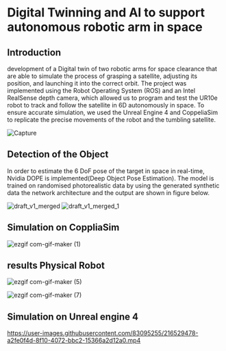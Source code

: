 # Digital Twinning and AI to support autonomous robotic arm in space

## Introduction

development of a Digital twin of two robotic arms for space clearance that are able to simulate the process of grasping a satellite, adjusting its position, and launching it into the correct orbit. The project was implemented using the Robot Operating System (ROS) and an Intel RealSense depth camera, which allowed us to program and test the UR10e robot to track and follow the satellite in 6D autonomously in space. To ensure accurate simulation, we used the Unreal Engine 4 and CoppeliaSim to replicate the precise movements of the robot and the tumbling satellite.

![Capture](https://user-images.githubusercontent.com/83095255/216526108-075e38f4-9f27-41e8-895d-e7c2841aac73.PNG)

## Detection of the Object

In order to estimate the 6 DoF pose of the target in space in real-time, Nvidia DOPE is implemented(Deep Object Pose Estimation). The model is trained on randomised 
photorealistic data by using the generated synthetic data the network architecture and the output are shown in figure below.

![draft_v1_merged](https://user-images.githubusercontent.com/83095255/216527978-225ca753-ae8c-4dcb-96db-165ac7475038.png)
![draft_v1_merged_1](https://user-images.githubusercontent.com/83095255/216528045-e9d74dac-e83a-44bb-a098-92a2a45b6260.png)

## Simulation on CoppliaSim 

![ezgif com-gif-maker (1)](https://user-images.githubusercontent.com/83095255/216528981-ab5b0fd5-26aa-4e07-8213-16ea0f78cbcc.gif)

## results Physical Robot 
![ezgif com-gif-maker (5)](https://user-images.githubusercontent.com/83095255/216532117-bb72734b-61f6-46a7-a6f0-6c96f7a3271d.gif)

![ezgif com-gif-maker (7)](https://user-images.githubusercontent.com/83095255/216534072-d22bdeb4-658a-46cd-b95a-8423e28722ec.gif)

## Simulation on Unreal engine 4 

https://user-images.githubusercontent.com/83095255/216529478-a2fe0f4d-8f10-4072-bbc2-15366a2d12a0.mp4


